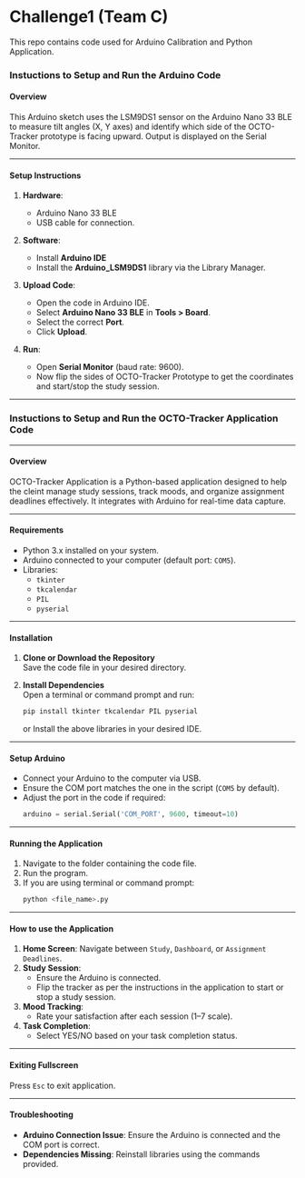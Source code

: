# Challenge1 (Team C)
This repo contains code used for Arduino Calibration and Python Application.
### Instuctions to Setup and Run the Arduino Code ###

#### **Overview**
This Arduino sketch uses the LSM9DS1 sensor on the Arduino Nano 33 BLE to measure tilt angles (X, Y axes) and identify which side of the OCTO-Tracker prototype is facing upward. Output is displayed on the Serial Monitor.

---

#### **Setup Instructions**
1. **Hardware**:
   - Arduino Nano 33 BLE
   - USB cable for connection.

2. **Software**:
   - Install **Arduino IDE** 
   - Install the **Arduino_LSM9DS1** library via the Library Manager.

3. **Upload Code**:
   - Open the code in Arduino IDE.
   - Select **Arduino Nano 33 BLE** in **Tools > Board**.
   - Select the correct **Port**.
   - Click **Upload**.

4. **Run**:
   - Open **Serial Monitor** (baud rate: 9600).
   - Now flip the sides of OCTO-Tracker Prototype to get the coordinates and start/stop the study session.

---

### Instuctions to Setup and Run the OCTO-Tracker Application Code ###

---

#### **Overview**  
OCTO-Tracker Application is a Python-based application designed to help the cleint manage study sessions, track moods, and organize assignment deadlines effectively. It integrates with Arduino for real-time data capture.

---

#### **Requirements**
- Python 3.x installed on your system.
- Arduino connected to your computer (default port: `COM5`).
- Libraries:
  - `tkinter`
  - `tkcalendar`
  - `PIL`
  - `pyserial`

---

#### **Installation**

1. **Clone or Download the Repository**  
   Save the code file in your desired directory.

2. **Install Dependencies**  
   Open a terminal or command prompt and run:
   ```bash
   pip install tkinter tkcalendar PIL pyserial
   ```
   or
   Install the above libraries in your desired IDE.

---

#### **Setup Arduino**
- Connect your Arduino to the computer via USB.
- Ensure the COM port matches the one in the script (`COM5` by default).
- Adjust the port in the code if required:
  ```python
  arduino = serial.Serial('COM_PORT', 9600, timeout=10)
  ```

---

#### **Running the Application**
1. Navigate to the folder containing the code file.
2. Run the program.
3. If you are using terminal or command prompt:
   ```bash
   python <file_name>.py
   ```

---

#### **How to use the Application**
1. **Home Screen**: Navigate between `Study`, `Dashboard`, or `Assignment Deadlines`.  
2. **Study Session**:
   - Ensure the Arduino is connected.
   - Flip the tracker as per the instructions in the application to start or stop a study session.
3. **Mood Tracking**:
   - Rate your satisfaction after each session (1–7 scale).
3. **Task Completion**:
   - Select YES/NO based on your task completion status.

---

#### **Exiting Fullscreen**
Press `Esc` to exit application.

---

#### **Troubleshooting**
- **Arduino Connection Issue**: Ensure the Arduino is connected and the COM port is correct.
- **Dependencies Missing**: Reinstall libraries using the commands provided.

